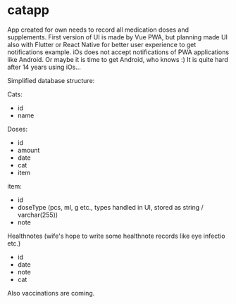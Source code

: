 # catapp

App created for own needs to record all medication doses and supplements. First version of UI is made by Vue PWA, but planning made UI also with Flutter or React Native for better user experience to get notifications example. iOs does not accept notifications of PWA applications like Android. Or maybe it is time to get Android, who knows :) It is quite hard after 14 years using iOs...

Simplified database structure:

Cats:
- id
- name

Doses:
- id
- amount
- date
- cat
- item

item:
- id
- doseType (pcs, ml, g etc., types handled in UI, stored as string / varchar(255))
- note

Healthnotes (wife's hope to write some healthnote records like eye infectio etc.)
- id
- date
- note
- cat

Also vaccinations are coming. 
